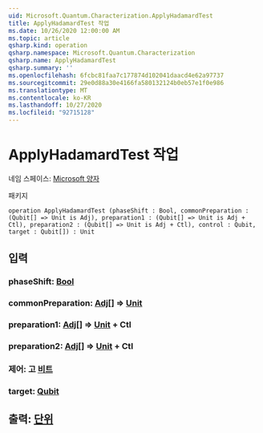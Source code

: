 ```yaml
---
uid: Microsoft.Quantum.Characterization.ApplyHadamardTest
title: ApplyHadamardTest 작업
ms.date: 10/26/2020 12:00:00 AM
ms.topic: article
qsharp.kind: operation
qsharp.namespace: Microsoft.Quantum.Characterization
qsharp.name: ApplyHadamardTest
qsharp.summary: ''
ms.openlocfilehash: 6fcbc81faa7c177874d102041daacd4e62a97737
ms.sourcegitcommit: 29e0d88a30e4166fa580132124b0eb57e1f0e986
ms.translationtype: MT
ms.contentlocale: ko-KR
ms.lasthandoff: 10/27/2020
ms.locfileid: "92715128"
---
```

# <a name="applyhadamardtest-operation"></a>ApplyHadamardTest 작업

네임 스페이스: [Microsoft 양자](xref:Microsoft.Quantum.Characterization)

패키지 [](https://nuget.org/packages/)




```qsharp
operation ApplyHadamardTest (phaseShift : Bool, commonPreparation : (Qubit[] => Unit is Adj), preparation1 : (Qubit[] => Unit is Adj + Ctl), preparation2 : (Qubit[] => Unit is Adj + Ctl), control : Qubit, target : Qubit[]) : Unit
```


## <a name="input"></a>입력

### <a name="phaseshift--bool"></a>phaseShift: [Bool](xref:microsoft.quantum.lang-ref.bool)




### <a name="commonpreparation--qubit--unit-adj"></a>commonPreparation: [Adj](xref:microsoft.quantum.lang-ref.qubit)[] => [Unit](xref:microsoft.quantum.lang-ref.unit)




### <a name="preparation1--qubit--unit-adj--ctl"></a>preparation1: [Adj](xref:microsoft.quantum.lang-ref.qubit)[] => [Unit](xref:microsoft.quantum.lang-ref.unit) + Ctl




### <a name="preparation2--qubit--unit-adj--ctl"></a>preparation2: [Adj](xref:microsoft.quantum.lang-ref.qubit)[] => [Unit](xref:microsoft.quantum.lang-ref.unit) + Ctl




### <a name="control--qubit"></a>제어: 고 [비트](xref:microsoft.quantum.lang-ref.qubit)




### <a name="target--qubit"></a>target: [Qubit](xref:microsoft.quantum.lang-ref.qubit)





## <a name="output--unit"></a>출력: [단위](xref:microsoft.quantum.lang-ref.unit)

